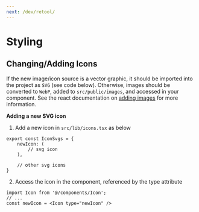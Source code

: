 ```yaml
---
next: /dev/retool/
---
```


# Styling

## Changing/Adding Icons

If the new image/icon source is a vector graphic, it should be imported into the project as `SVG` (see code below). Otherwise, images should be converted to `WebP`, added to `src/public/images`, and accessed in your component. See the react documentation on [adding images](https://create-react-app.dev/docs/adding-images-fonts-and-files/) for more information.

**Adding a new SVG icon**

1. Add a new icon in `src/lib/icons.tsx` as below

```ts:no-line-numbers
export const IconSvgs = {
    newIcon: (
        // svg icon
    ),

    // other svg icons
}
```

2. Access the icon in the component, referenced by the type attribute

```tsx:no-line-numbers
import Icon from '@/components/Icon';
// ...
const newIcon = <Icon type="newIcon" />
```
